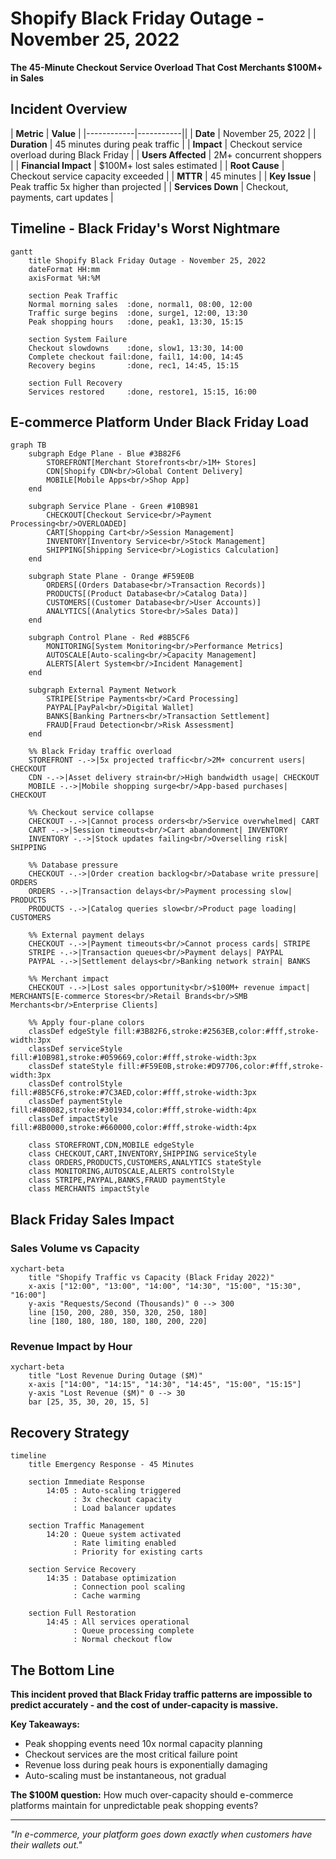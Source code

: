 # Shopify Black Friday Outage - November 25, 2022

**The 45-Minute Checkout Service Overload That Cost Merchants $100M+ in Sales**

## Incident Overview

| **Metric** | **Value** |
|------------|-----------||
| **Date** | November 25, 2022 |
| **Duration** | 45 minutes during peak traffic |
| **Impact** | Checkout service overload during Black Friday |
| **Users Affected** | 2M+ concurrent shoppers |
| **Financial Impact** | $100M+ lost sales estimated |
| **Root Cause** | Checkout service capacity exceeded |
| **MTTR** | 45 minutes |
| **Key Issue** | Peak traffic 5x higher than projected |
| **Services Down** | Checkout, payments, cart updates |

## Timeline - Black Friday's Worst Nightmare

```mermaid
gantt
    title Shopify Black Friday Outage - November 25, 2022
    dateFormat HH:mm
    axisFormat %H:%M

    section Peak Traffic
    Normal morning sales  :done, normal1, 08:00, 12:00
    Traffic surge begins  :done, surge1, 12:00, 13:30
    Peak shopping hours   :done, peak1, 13:30, 15:15

    section System Failure
    Checkout slowdowns    :done, slow1, 13:30, 14:00
    Complete checkout fail:done, fail1, 14:00, 14:45
    Recovery begins       :done, rec1, 14:45, 15:15

    section Full Recovery
    Services restored     :done, restore1, 15:15, 16:00
```

## E-commerce Platform Under Black Friday Load

```mermaid
graph TB
    subgraph Edge Plane - Blue #3B82F6
        STOREFRONT[Merchant Storefronts<br/>1M+ Stores]
        CDN[Shopify CDN<br/>Global Content Delivery]
        MOBILE[Mobile Apps<br/>Shop App]
    end

    subgraph Service Plane - Green #10B981
        CHECKOUT[Checkout Service<br/>Payment Processing<br/>OVERLOADED]
        CART[Shopping Cart<br/>Session Management]
        INVENTORY[Inventory Service<br/>Stock Management]
        SHIPPING[Shipping Service<br/>Logistics Calculation]
    end

    subgraph State Plane - Orange #F59E0B
        ORDERS[(Orders Database<br/>Transaction Records)]
        PRODUCTS[(Product Database<br/>Catalog Data)]
        CUSTOMERS[(Customer Database<br/>User Accounts)]
        ANALYTICS[(Analytics Store<br/>Sales Data)]
    end

    subgraph Control Plane - Red #8B5CF6
        MONITORING[System Monitoring<br/>Performance Metrics]
        AUTOSCALE[Auto-scaling<br/>Capacity Management]
        ALERTS[Alert System<br/>Incident Management]
    end

    subgraph External Payment Network
        STRIPE[Stripe Payments<br/>Card Processing]
        PAYPAL[PayPal<br/>Digital Wallet]
        BANKS[Banking Partners<br/>Transaction Settlement]
        FRAUD[Fraud Detection<br/>Risk Assessment]
    end

    %% Black Friday traffic overload
    STOREFRONT -.->|5x projected traffic<br/>2M+ concurrent users| CHECKOUT
    CDN -.->|Asset delivery strain<br/>High bandwidth usage| CHECKOUT
    MOBILE -.->|Mobile shopping surge<br/>App-based purchases| CHECKOUT

    %% Checkout service collapse
    CHECKOUT -.->|Cannot process orders<br/>Service overwhelmed| CART
    CART -.->|Session timeouts<br/>Cart abandonment| INVENTORY
    INVENTORY -.->|Stock updates failing<br/>Overselling risk| SHIPPING

    %% Database pressure
    CHECKOUT -.->|Order creation backlog<br/>Database write pressure| ORDERS
    ORDERS -.->|Transaction delays<br/>Payment processing slow| PRODUCTS
    PRODUCTS -.->|Catalog queries slow<br/>Product page loading| CUSTOMERS

    %% External payment delays
    CHECKOUT -.->|Payment timeouts<br/>Cannot process cards| STRIPE
    STRIPE -.->|Transaction queues<br/>Payment delays| PAYPAL
    PAYPAL -.->|Settlement delays<br/>Banking network strain| BANKS

    %% Merchant impact
    CHECKOUT -.->|Lost sales opportunity<br/>$100M+ revenue impact| MERCHANTS[E-commerce Stores<br/>Retail Brands<br/>SMB Merchants<br/>Enterprise Clients]

    %% Apply four-plane colors
    classDef edgeStyle fill:#3B82F6,stroke:#2563EB,color:#fff,stroke-width:3px
    classDef serviceStyle fill:#10B981,stroke:#059669,color:#fff,stroke-width:3px
    classDef stateStyle fill:#F59E0B,stroke:#D97706,color:#fff,stroke-width:3px
    classDef controlStyle fill:#8B5CF6,stroke:#7C3AED,color:#fff,stroke-width:3px
    classDef paymentStyle fill:#4B0082,stroke:#301934,color:#fff,stroke-width:4px
    classDef impactStyle fill:#8B0000,stroke:#660000,color:#fff,stroke-width:4px

    class STOREFRONT,CDN,MOBILE edgeStyle
    class CHECKOUT,CART,INVENTORY,SHIPPING serviceStyle
    class ORDERS,PRODUCTS,CUSTOMERS,ANALYTICS stateStyle
    class MONITORING,AUTOSCALE,ALERTS controlStyle
    class STRIPE,PAYPAL,BANKS,FRAUD paymentStyle
    class MERCHANTS impactStyle
```

## Black Friday Sales Impact

### Sales Volume vs Capacity

```mermaid
xychart-beta
    title "Shopify Traffic vs Capacity (Black Friday 2022)"
    x-axis ["12:00", "13:00", "14:00", "14:30", "15:00", "15:30", "16:00"]
    y-axis "Requests/Second (Thousands)" 0 --> 300
    line [150, 200, 280, 350, 320, 250, 180]
    line [180, 180, 180, 180, 180, 200, 220]
```

### Revenue Impact by Hour

```mermaid
xychart-beta
    title "Lost Revenue During Outage ($M)"
    x-axis ["14:00", "14:15", "14:30", "14:45", "15:00", "15:15"]
    y-axis "Lost Revenue ($M)" 0 --> 30
    bar [25, 35, 30, 20, 15, 5]
```

## Recovery Strategy

```mermaid
timeline
    title Emergency Response - 45 Minutes

    section Immediate Response
        14:05 : Auto-scaling triggered
              : 3x checkout capacity
              : Load balancer updates

    section Traffic Management
        14:20 : Queue system activated
              : Rate limiting enabled
              : Priority for existing carts

    section Service Recovery
        14:35 : Database optimization
              : Connection pool scaling
              : Cache warming

    section Full Restoration
        14:45 : All services operational
              : Queue processing complete
              : Normal checkout flow
```

## The Bottom Line

**This incident proved that Black Friday traffic patterns are impossible to predict accurately - and the cost of under-capacity is massive.**

**Key Takeaways:**
- Peak shopping events need 10x normal capacity planning
- Checkout services are the most critical failure point
- Revenue loss during peak hours is exponentially damaging
- Auto-scaling must be instantaneous, not gradual

**The $100M question:** How much over-capacity should e-commerce platforms maintain for unpredictable peak shopping events?

---

*"In e-commerce, your platform goes down exactly when customers have their wallets out."*